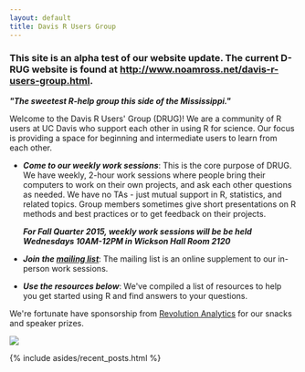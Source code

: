 ```yaml
---
layout: default
title: Davis R Users Group
---
```


<article class="row">
  <section class="small-12 large-8 columns page-content" markdown="1">

# **This site is an alpha test of our website update**.  The current D-RUG website is found at <http://www.noamross.net/davis-r-users-group.html>.

***"The sweetest R-help group this side of the Mississippi."***

Welcome to the Davis R Users' Group (DRUG)!  We are a community of R users at UC Davis who support each other in using R for science. Our focus is providing a space for beginning and intermediate users to learn from each other.

-   ***Come to our weekly work sessions***: This is the core purpose of DRUG.  We have weekly, 2-hour work sessions where people bring their computers to work on their own projects, and ask each other questions as needed.  We have no TAs - just mutual support in R, statistics, and related topics.  Group members sometimes give short presentations on R methods and best practices or to get feedback on their projects.

    ***For Fall Quarter 2015, weekly work sessions will be be held Wednesdays 10AM-12PM in Wickson Hall Room 2120***

 - ***Join the [mailing list](https://groups.google.com/d/forum/davis-rug)***: The mailing list is an online supplement to our in-person work sessions.
 
 - ***Use the resources below***: We've compiled a list of resources to help you get started using R and find answers to your questions.
 
We're fortunate have sponsorship from [Revolution Analytics](http://www.revolutionanalytics.com/) for our snacks and speaker prizes.

[![](/images/RevolutionAnalytics_logo_374x87_trans.png)](http://www.revolutionanalytics.com/)

</section>
    {% include asides/recent_posts.html %}
</article>
